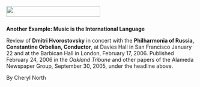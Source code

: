 <!-- MAIN TABLE -->
<tr class="table_main" >
<td class="td_center" valign="top">

<img src="images/title_reviews.gif" width="250" height="28" vspace="10" /><br />




<b>Another Example: Music is the International Language</b>
<p></p>



Review of <b>Dmitri Hvorostovsky</b> in concert with the <b>Philharmonia of Russia, Constantine Orbelian, Conductor</b>, at Davies Hall in San Francisco January 22 and at the Barbican Hall in London, February 17, 2006. Published February 24, 2006 in the <i>Oakland Tribune</i> and other papers of the Alameda Newspaper Group, September 30, 2005, under the headline above.<p></p>


By Cheryl North
<p></p>

<!Insert Text Here>

